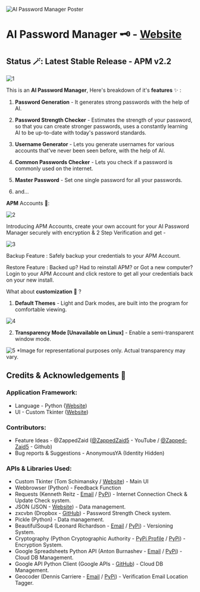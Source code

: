 <meta name="google-site-verification" content="ljzq7r3BKLqCyDz9qpN8K7IIzU3QkEciv7zxI4xIfMk" />

![AI Password Manager Poster](https://github.com/user-attachments/assets/219fed00-f3f1-4a66-9cbc-c4ea146bd277)


# AI Password Manager 🗝️  -  [Website](https://AI-Password-Manager.github.io/)

## Status 🪄: Latest Stable Release - APM v2.2

![1](https://github.com/user-attachments/assets/aa530b07-7476-45a1-b99c-8b6c74313483)

This is an **AI Password Manager**, Here's breakdown of it's **features** ✨ : 

1) **Password Generation** - It generates strong passwords with the help of AI.

2) **Password Strength Checker** - Estimates the strength of your password, so that you can create stronger passwords, uses a constantly learning AI to be up-to-date with today's password standards.

3) **Username Generator** - Lets you generate usernames for various accounts that've never been seen before, with the help of AI.

4) **Common Passwords Checker** - Lets you check if a password is commonly used on the internet.

5) **Master Password** - Set one single password for all your passwords.

6) and...

**APM** Accounts 🧾:

![2](https://github.com/user-attachments/assets/2f220999-e7b4-4239-8d10-942d0839a67c)

Introducing APM Accounts, create your own account for your AI Password Manager securely with encryption & 2 Step Verification and get -

![3](https://github.com/user-attachments/assets/3949efb3-e2be-4956-9596-d076bb8478e0)

Backup Feature :
Safely backup your credentials to your APM Account.

Restore Feature :
Backed up? Had to reinstall APM? or Got a new computer? Login to your APM Account and click restore to get all your credentials back on your new install.

What about **customization** 🎨 ?

1) **Default Themes** - Light and Dark modes, are built into the program for comfortable viewing.

![4](https://github.com/user-attachments/assets/c090d8fa-fe7a-49a3-ad45-b5bcdc74efca)

2) **Transparency Mode [Unavailable on Linux]** - Enable a semi-transparent window mode.

![5](https://github.com/user-attachments/assets/36109785-61b9-4206-8855-67955a8624a0)
*Image for representational purposes only. Actual transparency may vary.

## Credits & Acknowledgements 🎉

### Application Framework:
 - Language - Python ([Website](https://www.python.org/))
 - UI - Custom Tkinter ([Website](https://customtkinter.tomschimansky.com/))
### Contributors:
 - Feature Ideas - @ZappedZaid ([@ZappedZaid5](https://www.youtube.com/@ZappedZaid5) - YouTube / [@Zapped-Zaid5](https://github.com/Zapped-Zaid5) - Github)
 - Bug reports & Suggestions - AnonymousYA (Identity Hidden)
### APIs & Libraries Used:
 - Custom Tkinter (Tom Schimansky / [Website](https://customtkinter.tomschimansky.com/)) - Main UI
 - Webbrowser (Python) - Feedback Function
 - Requests (Kenneth Reitz - [Email](me@kennethreitz.org) / [PyPi](https://pypi.org/project/requests/)) - Internet Connection Check & Update Check system.
 - JSON (JSON - [Website](https://www.json.org)) - Data management.
 - zxcvbn (Dropbox - [GitHub](https://github.com/dropbox/zxcvbn)) - Password Strength Check system.
 - Pickle (Python) - Data management.
 - BeautifulSoup4 (Leonard Richardson - [Email](leonardr@segfault.org) / [PyPi](https://pypi.org/project/beautifulsoup4/)) - Versioning System.
 - Cryptography (Python Cryptographic Authority - [PyPi Profile](https://pypi.org/org/pyca) / [PyPi](https://pypi.org/project/cryptography)) - Encryption System.
 - Google Spreadsheets Python API (Anton Burnashev - [Email](fuss.here@gmail.com) / [PyPi](https://pypi.org/project/gspread)) - Cloud DB Management.
 - Google API Python Client (Google APIs - [GitHub](https://github.com/googleapis/google-api-python-client)) - Cloud DB Management.
 - Geocoder (Dennis Carriere - [Email](carriere.denis@gmail.com) / [PyPi](https://pypi.org/project/geocoder)) - Verification Email Location Tagger.


